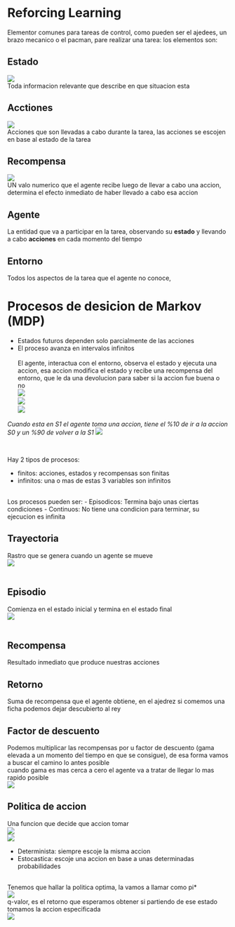# Reforcing Learning
Elementor comunes para tareas de control, como pueden ser el ajedees, un brazo mecanico o el pacman, pare realizar una tarea:  los elementos son:

## Estado
<img src="https://latex.codecogs.com/svg.image?S_t" /><br />
Toda informacion relevante que describe en que situacion esta<br />

## Acctiones
<img src="https://latex.codecogs.com/svg.image?A_t" /><br />
Acciones que son llevadas a cabo durante la tarea, las acciones se escojen en base al estado de la tarea

## Recompensa
<img src="https://latex.codecogs.com/svg.image?R_t" /><br />
UN valo numerico que el agente recibe luego de llevar a cabo una accion, determina el efecto inmediato de haber llevado a cabo esa accion

## Agente
La entidad que va a participar en la tarea, observando su **estado** y llevando a cabo **acciones** en cada momento del tiempo

## Entorno
Todos los aspectos de la tarea que el agente no conoce, 

# Procesos de desicion de Markov (MDP)
- Estados futuros dependen solo parcialmente de las acciones
- El proceso avanza en intervalos infinitos 
<br /><br />
El agente, interactua con el entorno, observa el estado y ejecuta una accion, esa accion modifica el estado y recibe una recompensa del entorno, que le da una devolucion para saber si la accion fue buena o no<br />
<img src="images/1.png" width="%50"/><br />
<img src="images/2.png" /><br />
<img src="images/3.png" /><br />

*Cuando esta en S1 el agente toma una accion, tiene el %10 de ir a la accion S0 y un %90 de volver a la S1*
<img src="images/4.png" /><br />

<br />

Hay 2 tipos de procesos:
- finitos: acciones, estados y recompensas son finitas
- infinitos: una o mas de estas 3 variables son infinitos
<br />
Los procesos pueden ser:
- Episodicos: Termina bajo unas ciertas condiciones
- Continuos: No tiene una condicion para terminar, su ejecucion es infinita
<br />

## Trayectoria
Rastro que se genera cuando un agente se mueve<br />
<img src="images/5.png" /><br />
<br />

## Episodio
Comienza en el estado inicial y termina en el estado final<br />
<img src="images/6.png" /><br />
<br />

## Recompensa
Resultado inmediato que produce nuestras acciones<br />


## Retorno
Suma de recompensa que el agente obtiene, en el ajedrez si comemos una ficha podemos dejar descubierto al rey<br />

## Factor de descuento
Podemos multiplicar las recompensas por u factor de descuento (gama elevada a un momento del tiempo en que se consigue), de esa forma vamos a buscar el camino lo antes posible<br />
cuando gama es mas cerca a cero el agente va a tratar de llegar lo mas rapido posible<br />
<img src="images/7.png" /><br />

## Politica de accion
Una funcion que decide que accion tomar<br />
<img src="images/8.png" /><br />
<img src="images/9.png" /><br />

- Determinista: siempre escoje la misma accion
- Estocastica: escoje una accion en base a unas determinadas probabilidades
<br />
Tenemos que hallar la politica optima, la vamos a llamar como pi*
<br />
<img src="images/10.png" /><br />
q-valor, es el retorno que esperamos obtener si partiendo de ese estado tomamos la accion especificada<br />
<img src="images/11.png" /><br />